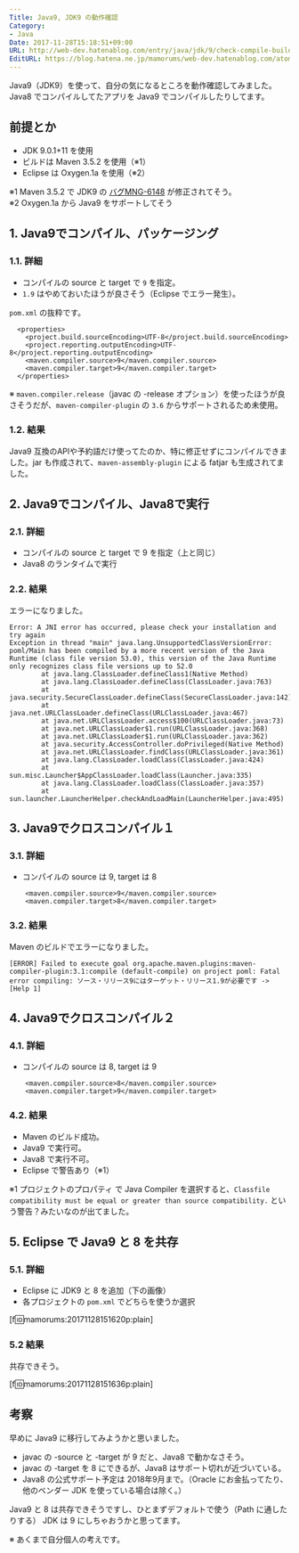 ```yaml
---
Title: Java9, JDK9 の動作確認
Category:
- Java
Date: 2017-11-28T15:18:51+09:00
URL: http://web-dev.hatenablog.com/entry/java/jdk/9/check-compile-build-exec
EditURL: https://blog.hatena.ne.jp/mamorums/web-dev.hatenablog.com/atom/entry/8599973812321843768
---
```


Java9（JDK9）を使って、自分の気になるところを動作確認してみました。Java8 でコンパイルしてたアプリを Java9 でコンパイルしたりしてます。


## 前提とか
- JDK 9.0.1+11 を使用
- ビルドは Maven 3.5.2 を使用（※1）
- Eclipse は Oxygen.1a を使用（※2）

※1 Maven 3.5.2 で JDK9 の [バグMNG-6148](https://maven.apache.org/docs/3.5.2/release-notes.html) が修正されてそう。  
※2 Oxygen.1a から Java9 をサポートしてそう


## 1. Java9でコンパイル、パッケージング
### 1.1. 詳細
- コンパイルの source と target で `9` を指定。
- `1.9` はやめておいたほうが良さそう（Eclipse でエラー発生）。

`pom.xml` の抜粋です。

```
  <properties>
    <project.build.sourceEncoding>UTF-8</project.build.sourceEncoding>
    <project.reporting.outputEncoding>UTF-8</project.reporting.outputEncoding>
    <maven.compiler.source>9</maven.compiler.source>
    <maven.compiler.target>9</maven.compiler.target>
  </properties>
```

※ `maven.compiler.release`（javac の -release オプション）を使ったほうが良さそうだが、`maven-compiler-plugin` の `3.6` からサポートされるため未使用。


### 1.2. 結果
Java9 互換のAPIや予約語だけ使ってたのか、特に修正せずにコンパイルできました。jar も作成されて、`maven-assembly-plugin` による fatjar も生成されてました。


## 2. Java9でコンパイル、Java8で実行
### 2.1. 詳細
- コンパイルの source と target で 9 を指定（上と同じ）
- Java8 のランタイムで実行

### 2.2. 結果
エラーになりました。

```
Error: A JNI error has occurred, please check your installation and try again
Exception in thread "main" java.lang.UnsupportedClassVersionError: poml/Main has been compiled by a more recent version of the Java Runtime (class file version 53.0), this version of the Java Runtime only recognizes class file versions up to 52.0
        at java.lang.ClassLoader.defineClass1(Native Method)
        at java.lang.ClassLoader.defineClass(ClassLoader.java:763)
        at java.security.SecureClassLoader.defineClass(SecureClassLoader.java:142)
        at java.net.URLClassLoader.defineClass(URLClassLoader.java:467)
        at java.net.URLClassLoader.access$100(URLClassLoader.java:73)
        at java.net.URLClassLoader$1.run(URLClassLoader.java:368)
        at java.net.URLClassLoader$1.run(URLClassLoader.java:362)
        at java.security.AccessController.doPrivileged(Native Method)
        at java.net.URLClassLoader.findClass(URLClassLoader.java:361)
        at java.lang.ClassLoader.loadClass(ClassLoader.java:424)
        at sun.misc.Launcher$AppClassLoader.loadClass(Launcher.java:335)
        at java.lang.ClassLoader.loadClass(ClassLoader.java:357)
        at sun.launcher.LauncherHelper.checkAndLoadMain(LauncherHelper.java:495)
```


## 3. Java9でクロスコンパイル１
### 3.1. 詳細
- コンパイルの source は 9, target は 8

```
    <maven.compiler.source>9</maven.compiler.source>
    <maven.compiler.target>8</maven.compiler.target>
```

### 3.2. 結果
Maven のビルドでエラーになりました。

```
[ERROR] Failed to execute goal org.apache.maven.plugins:maven-compiler-plugin:3.1:compile (default-compile) on project poml: Fatal error compiling: ソース・リリース9にはターゲット・リリース1.9が必要です -> [Help 1]
```

## 4. Java9でクロスコンパイル２
### 4.1. 詳細
- コンパイルの source は 8, target は 9

```
    <maven.compiler.source>8</maven.compiler.source>
    <maven.compiler.target>9</maven.compiler.target>
```

### 4.2. 結果
- Maven のビルド成功。
- Java9 で実行可。
- Java8 で実行不可。
- Eclipse で警告あり（※1）

※1 プロジェクトのプロパティ で Java Compiler を選択すると、`Classfile compatibility must be equal or greater than source compatibility.` という警告？みたいなのが出てました。


## 5. Eclipse で Java9 と 8 を共存
### 5.1. 詳細
- Eclipse に JDK9 と 8 を追加（下の画像）
- 各プロジェクトの `pom.xml` でどちらを使うか選択

[f:id:mamorums:20171128151620p:plain]

### 5.2 結果
共存できそう。

[f:id:mamorums:20171128151636p:plain]


## 考察
早めに Java9 に移行してみようかと思いました。

- javac の -source と -target が 9 だと、Java8 で動かなさそう。
- javac の -target を 8 にできるが、Java8 はサポート切れが近づいている。
- Java8 の公式サポート予定は 2018年9月まで。（Oracle にお金払ってたり、他のベンダー JDK を使っている場合は除く。）

Java9 と 8 は共存できそうですし、ひとまずデフォルトで使う（Path に通したりする） JDK は 9 にしちゃおうかと思ってます。

※ あくまで自分個人の考えです。
